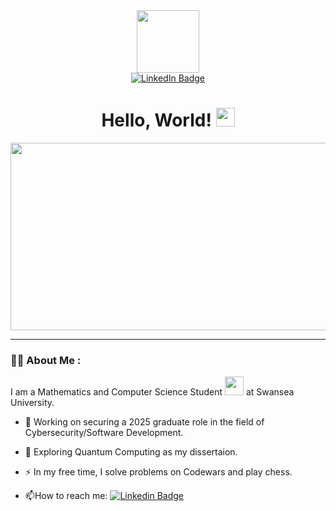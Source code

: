 <div id="header" align="center">
  <img src="https://i.giphy.com/media/v1.Y2lkPTc5MGI3NjExeXR0czE1aXpnZ2pnYmVjbDFnZGh5NDRnMDN0OGpqYW53MTVsYzEwbSZlcD12MV9pbnRlcm5hbF9naWZfYnlfaWQmY3Q9cw/WIQ0N0OUvei1OW1h9Z/giphy.gif" width="100"/>
  <div id="badges" >
  <a href="https://www.linkedin.com/in/dexter-o-neill-4b5449323/">
    <img src="https://img.shields.io/badge/LinkedIn-blue?style=for-the-badge&logo=linkedin&logoColor=white" alt="LinkedIn Badge"/>
  </a>
</div>
  <img src="https://komarev.com/ghpvc/?username=dex1607&style=flat-square&color=blue" alt=""/>
  <h1>
  Hello, World!
  <img src="https://media.giphy.com/media/hvRJCLFzcasrR4ia7z/giphy.gif" width="30px"/>
</h1>
</div>

<div align="center">
  <img src="https://i.giphy.com/media/v1.Y2lkPTc5MGI3NjExZTc1dTZzaWpnNHB2emM2bWpleWY5aHhtNTF4aXFzanpncHBpM3BtayZlcD12MV9pbnRlcm5hbF9naWZfYnlfaWQmY3Q9Zw/l7zabeVIt16efVp6wg/giphy.gif" width="600" height="300"/>
</div>

---

### :woman_technologist: About Me :
I am a Mathematics and Computer Science Student <img src="https://media.giphy.com/media/WUlplcMpOCEmTGBtBW/giphy.gif" width="30"> at Swansea University.
- :telescope: Working on securing a 2025 graduate role in the field of 
Cybersecurity/Software Development.

- :seedling: Exploring Quantum Computing as my dissertaion.

- :zap: In my free time, I solve problems on Codewars and play chess.

- :mailbox:How to reach me: [![Linkedin Badge](https://img.shields.io/badge/-Dexter-blue?style=flat&logo=Linkedin&logoColor=white)](https://www.linkedin.com/in/dexter-o-neill-4b5449323/)
